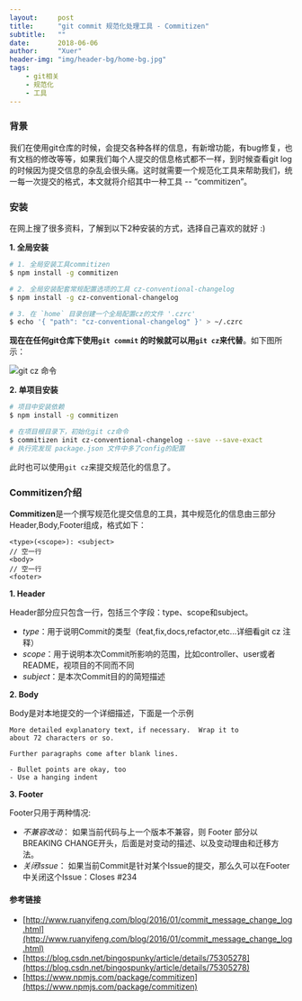 ```yaml
---
layout:     post
title:      "git commit 规范化处理工具 - Commitizen"
subtitle:   ""
date:       2018-06-06
author:     "Xuer"
header-img: "img/header-bg/home-bg.jpg"
tags:
    - git相关
    - 规范化
    - 工具
---
```


### 背景

我们在使用git仓库的时候，会提交各种各样的信息，有新增功能，有bug修复，也有文档的修改等等，如果我们每个人提交的信息格式都不一样，到时候查看git log 的时候因为提交信息的杂乱会很头痛。这时就需要一个规范化工具来帮助我们，统一每一次提交的格式，本文就将介绍其中一种工具 -- “commitizen”。

### 安装

在网上搜了很多资料，了解到以下2种安装的方式，选择自己喜欢的就好 :)

**1. 全局安装**

```sh
# 1. 全局安装工具commitizen
$ npm install -g commitizen

# 2. 全局安装配套常规配置选项的工具 cz-conventional-changelog
$ npm install -g cz-conventional-changelog

# 3. 在 `home` 目录创建一个全局配置cz的文件 '.czrc'
$ echo '{ "path": "cz-conventional-changelog" }' > ~/.czrc
```

**现在在任何git仓库下使用`git commit` 的时候就可以用`git cz`来代替**。如下图所示：

![git cz 命令]({{site.baseurl}}/img/in-post/post-git/git-cz.png)

**2. 单项目安装**

```sh
# 项目中安装依赖
$ npm install -g commitizen

# 在项目根目录下，初始化git cz命令
$ commitizen init cz-conventional-changelog --save --save-exact
# 执行完发现 package.json 文件中多了config的配置
```
此时也可以使用`git cz`来提交规范化的信息了。

### Commitizen介绍

**Commitizen**是一个撰写规范化提交信息的工具，其中规范化的信息由三部分Header,Body,Footer组成，格式如下：

```
<type>(<scope>): <subject>
// 空一行
<body>
// 空一行
<footer>
```

**1. Header**

Header部分应只包含一行，包括三个字段：type、scope和subject。

* *type*：用于说明Commit的类型（feat,fix,docs,refactor,etc...详细看git cz 注释）
* *scope*：用于说明本次Commit所影响的范围，比如controller、user或者README，视项目的不同而不同
* *subject*：是本次Commit目的的简短描述

**2. Body**

Body是对本地提交的一个详细描述，下面是一个示例

```
More detailed explanatory text, if necessary.  Wrap it to 
about 72 characters or so. 

Further paragraphs come after blank lines.

- Bullet points are okay, too
- Use a hanging indent
```

**3. Footer**

Footer只用于两种情况:

* *不兼容改动*： 如果当前代码与上一个版本不兼容，则 Footer 部分以BREAKING CHANGE开头，后面是对变动的描述、以及变动理由和迁移方法。
* *关闭Issue*： 如果当前Commit是针对某个Issue的提交，那么久可以在Footer中关闭这个Issue：Closes #234

#### 参考链接

* [http://www.ruanyifeng.com/blog/2016/01/commit_message_change_log.html](http://www.ruanyifeng.com/blog/2016/01/commit_message_change_log.html)
* [https://blog.csdn.net/bingospunky/article/details/75305278](https://blog.csdn.net/bingospunky/article/details/75305278)
* [https://www.npmjs.com/package/commitizen](https://www.npmjs.com/package/commitizen)

